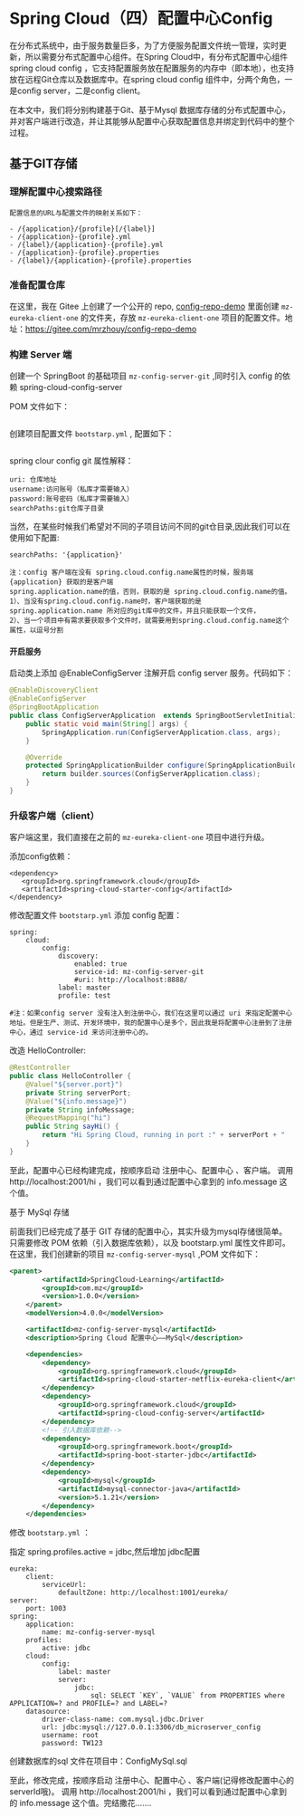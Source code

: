 # Spring Cloud（四）配置中心Config

在分布式系统中，由于服务数量巨多，为了方便服务配置文件统一管理，实时更新，所以需要分布式配置中心组件。在Spring Cloud中，有分布式配置中心组件spring cloud config ，它支持配置服务放在配置服务的内存中（即本地），也支持放在远程Git仓库以及数据库中。在spring cloud config 组件中，分两个角色，一是config server，二是config client。

在本文中，我们将分别构建基于Git、基于Mysql 数据库存储的分布式配置中心，并对客户端进行改造，并让其能够从配置中心获取配置信息并绑定到代码中的整个过程。



## 基于GIT存储

### 理解配置中心搜索路径

```
配置信息的URL与配置文件的映射关系如下：

- /{application}/{profile}[/{label}]
- /{application}-{profile}.yml
- /{label}/{application}-{profile}.yml
- /{application}-{profile}.properties
- /{label}/{application}-{profile}.properties
```

### 准备配置仓库

在这里，我在 Gitee 上创建了一个公开的 repo,  [config-repo-demo](https://gitee.com/mrzhouy/config-repo-demo) 里面创建 `mz-eureka-client-one` 的文件夹，存放  `mz-eureka-client-one` 项目的配置文件。地址：https://gitee.com/mrzhouy/config-repo-demo

### 构建 Server 端

创建一个 SpringBoot 的基础项目 `mz-config-server-git` ,同时引入 config 的依赖 spring-cloud-config-server

POM 文件如下：

```xml

```

创建项目配置文件 `bootstarp.yml` , 配置如下：

```properties

```

spring clour config git 属性解释：

```properties
uri: 仓库地址
username:访问账号（私库才需要输入）
password:账号密码（私库才需要输入）
searchPaths:git仓库子目录
```

当然，在某些时候我们希望对不同的子项目访问不同的git仓目录,因此我们可以在使用如下配置:

```properties
searchPaths: '{application}'

注：config 客户端在没有 spring.cloud.config.name属性的时候，服务端{application} 获取的是客户端 
spring.application.name的值，否则，获取的是 spring.cloud.config.name的值。 
1）、当没有spring.cloud.config.name时，客户端获取的是spring.application.name 所对应的git库中的文件，并且只能获取一个文件， 
2）、当一个项目中有需求要获取多个文件时，就需要用到spring.cloud.config.name这个属性，以逗号分割
```

#### 开启服务

启动类上添加 @EnableConfigServer 注解开启 config server 服务。代码如下：

```java
@EnableDiscoveryClient
@EnableConfigServer
@SpringBootApplication
public class ConfigServerApplication  extends SpringBootServletInitializer {
    public static void main(String[] args) {
        SpringApplication.run(ConfigServerApplication.class, args);
    }

    @Override
    protected SpringApplicationBuilder configure(SpringApplicationBuilder builder) {
        return builder.sources(ConfigServerApplication.class);
    }
}
```

### 升级客户端（client）

客户端这里，我们直接在之前的 `mz-eureka-client-one` 项目中进行升级。

添加config依赖：

```x&#39;m&#39;l
<dependency>
   <groupId>org.springframework.cloud</groupId>
   <artifactId>spring-cloud-starter-config</artifactId>
</dependency>
```

修改配置文件  `bootstarp.yml` 添加 config 配置：

```properties
spring:
    cloud:
        config:
            discovery:
                enabled: true
                service-id: mz-config-server-git
                #uri: http://localhost:8888/
            label: master
            profile: test
    
#注：如果config server 没有注入到注册中心，我们在这里可以通过 uri 来指定配置中心地址。但是生产、测试、开发环境中，我的配置中心是多个，因此我是将配置中心注册到了注册中心，通过 service-id 来访问注册中心的。
```

改造 HelloController:

```java
@RestController
public class HelloController {
    @Value("${server.port}")
    private String serverPort;
    @Value("${info.message}")
    private String infoMessage;
    @RequestMapping("hi")
    public String sayHi() {
        return "Hi Spring Cloud, running in port :" + serverPort + "     info.message is : " + infoMessage;
    }
}
```

至此，配置中心已经构建完成，按顺序启动 注册中心、配置中心 、客户端。  调用 http://localhost:2001/hi ，我们可以看到通过配置中心拿到的  info.message 这个值。



基于 MySql 存储

前面我们已经完成了基于 GIT 存储的配置中心，其实升级为mysql存储很简单。只需要修改 POM 依赖（引入数据库依赖），以及 bootstarp.yml 属性文件即可。在这里，我们创建新的项目  `mz-config-server-mysql` ,POM 文件如下： 

```xml
<parent>
        <artifactId>SpringCloud-Learning</artifactId>
        <groupId>com.mz</groupId>
        <version>1.0.0</version>
    </parent>
    <modelVersion>4.0.0</modelVersion>

    <artifactId>mz-config-server-mysql</artifactId>
    <description>Spring Cloud 配置中心——MySql</description>

    <dependencies>
        <dependency>
            <groupId>org.springframework.cloud</groupId>
            <artifactId>spring-cloud-starter-netflix-eureka-client</artifactId>
        </dependency>
        <dependency>
            <groupId>org.springframework.cloud</groupId>
            <artifactId>spring-cloud-config-server</artifactId>
        </dependency>
        <!-- 引入数据库依赖-->
        <dependency>
            <groupId>org.springframework.boot</groupId>
            <artifactId>spring-boot-starter-jdbc</artifactId>
        </dependency>
        <dependency>
            <groupId>mysql</groupId>
            <artifactId>mysql-connector-java</artifactId>
            <version>5.1.21</version>
        </dependency>
    </dependencies>
```

修改   `bootstarp.yml`  ：

指定 spring.profiles.active = jdbc,然后增加 jdbc配置

```properties
eureka:
    client:
        serviceUrl:
            defaultZone: http://localhost:1001/eureka/
server:
    port: 1003
spring:
    application:
        name: mz-config-server-mysql
    profiles:
        active: jdbc
    cloud:
        config:
            label: master
            server:
                jdbc:
                    sql: SELECT `KEY`, `VALUE` from PROPERTIES where APPLICATION=? and PROFILE=? and LABEL=?
    datasource:
        driver-class-name: com.mysql.jdbc.Driver
        url: jdbc:mysql://127.0.0.1:3306/db_microserver_config
        username: root
        password: TW123

```

创建数据库的sql 文件在项目中：ConfigMySql.sql

至此，修改完成，按顺序启动 注册中心、配置中心 、客户端(记得修改配置中心的serverId哦)。  调用 http://localhost:2001/hi ，我们可以看到通过配置中心拿到的  info.message 这个值。完结撒花.......